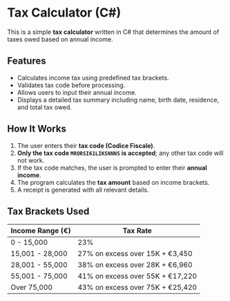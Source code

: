 # Tax Calculator (C#)

This is a simple **tax calculator** written in C# that determines the amount of taxes owed based on annual income.

## Features
- Calculates income tax using predefined tax brackets.
- Validates tax code before processing.
- Allows users to input their annual income.
- Displays a detailed tax summary including name, birth date, residence, and total tax owed.

## How It Works
1. The user enters their **tax code (Codice Fiscale)**.
2. **Only the tax code `MRORSI61LIKSNNNS` is accepted**; any other tax code will not work.
3. If the tax code matches, the user is prompted to enter their **annual income**.
4. The program calculates the **tax amount** based on income brackets.
5. A receipt is generated with all relevant details.

## Tax Brackets Used
| Income Range (€)   | Tax Rate  |
|--------------------|----------|
| 0 - 15,000        | 23%      |
| 15,001 - 28,000   | 27% on excess over 15K + €3,450 |
| 28,001 - 55,000   | 38% on excess over 28K + €6,960 |
| 55,001 - 75,000   | 41% on excess over 55K + €17,220 |
| Over 75,000       | 43% on excess over 75K + €25,420 |

